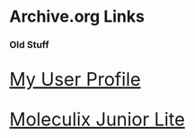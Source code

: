 # Archive.org Links

### Old Stuff

<style>
big {
  font-size: 32px;
}
</style>
<a href="https://archive.org/details/@gl513">
<big>
<p align="left">My User Profile</p>
</big>

<a href="https://archive.org/details/moleculix-junior-1.0.1-win-32">
<big>
<p align="left">Moleculix Junior Lite</p>
</big>

